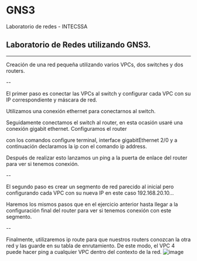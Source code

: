 # GNS3
Laboratorio de redes - INTECSSA

## Laboratorio de Redes utilizando GNS3.

---

Creación de una red pequeña utilizando varios VPCs, dos switches y dos routers.

--

El primer paso es conectar las VPCs al switch y configurar cada VPC con su IP correspondiente y máscara de red.

Utilizamos una conexión ethernet para conectarnos al switch.

Seguidamente conectamos el switch al router, en esta ocasión usaré una conexión gigabit ethernet. Configuramos el router 

con los comandos configure terminal, interface gigabitEthernet 2/0 y a continuación declaramos la ip con el comando ip address.

Después de realizar esto lanzamos un ping a la puerta de enlace del router para ver si tenemos conexión.

--

El segundo paso es crear un segmento de red parecido al inicial pero configurando cada VPC con su nueva IP en este caso 192.168.20.10...

Haremos los mismos pasos que en el ejercicio anterior hasta llegar a la configuración final del router para ver si tenemos conexión con este segmento.

--

Finalmente, utilizaremos ip route para que nuestros routers conozcan la otra red y las guarde en su tabla de enrutamiento.
De este modo, el VPC 4 puede hacer ping a cualquier VPC dentro del contexto de la red.
![image](https://github.com/user-attachments/assets/97076af8-d9ef-41d9-a6d2-b0e0ab347b0a)

